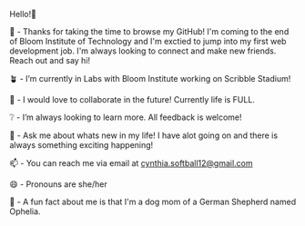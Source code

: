 Hello!🌻

🌻 - Thanks for taking the time to browse my GitHub! I'm coming to the end of Bloom Institute of Technology and I'm exctied to jump into my first web development job. I'm always looking to connect and make new friends. Reach out and say hi! 

🪴 - I’m currently in Labs with Bloom Institute working on Scribble Stadium!  

🥂 - I would love to collaborate in the future! Currently life is FULL.  

❔ - I’m always looking to learn more. All feedback is welcome! 

💬 - Ask me about whats new in my life! I have alot going on and there is always something exciting happening!

📫 - You can reach me via email at cynthia.softball12@gmail.com

😄 - Pronouns are she/her

🐾 - A fun fact about me is that I'm a dog mom of a German Shepherd named Ophelia. 
